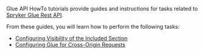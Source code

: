 Glue API HowTo tutorials provide guides and instructions for tasks related to [Spryker Glue Rest API](https://documentation.spryker.com/docs/en/en/glue-rest-api).

From these guides, you will learn how to perform the following tasks:

* [Configuring Visibility of the Included Section]( https://documentation.spryker.com/docs/en/en/ht-configuring-visibility-included-section-201903)
* [Configuring Glue for Cross-Origin Requests]( https://documentation.spryker.com/docs/en/en/ht-configuring-glue-for-cross-origin-requests-201903)